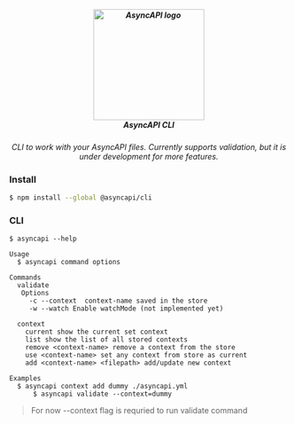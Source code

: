 <h5 align="center">
  <br>
  <a href="https://www.asyncapi.org"><img src="https://github.com/asyncapi/parser-nodejs/raw/master/assets/logo.png" alt="AsyncAPI logo" width="200"></a>
  <br>
  AsyncAPI CLI
</h5>
<p align="center">
  <em>CLI to work with your AsyncAPI files. Currently supports validation, but it is under development for more features.</em>
</p>

### Install
```bash
$ npm install --global @asyncapi/cli
```

### CLI
```
$ asyncapi --help

Usage
  $ asyncapi command options
  
Commands
  validate 
   Options
     -c --context  context-name saved in the store
     -w --watch Enable watchMode (not implemented yet)
  
  context
    current show the current set context
    list show the list of all stored contexts
    remove <context-name> remove a context from the store
    use <context-name> set any context from store as current
    add <context-name> <filepath> add/update new context

Examples
  $ asyncapi context add dummy ./asyncapi.yml
	  $ asyncapi validate --context=dummy
```

> For now --context flag is requried to run validate command